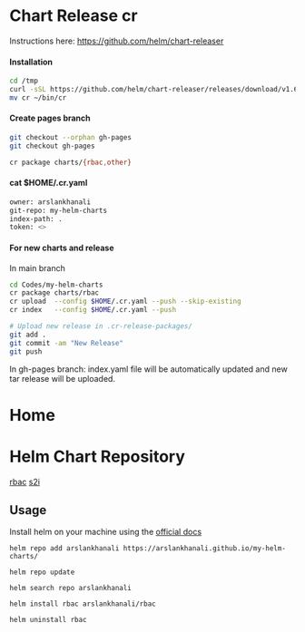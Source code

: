 # Chart Release cr
Instructions here: https://github.com/helm/chart-releaser

#### Installation
``` sh
cd /tmp
curl -sSL https://github.com/helm/chart-releaser/releases/download/v1.6.0/chart-releaser_1.6.0_darwin_amd64.tar.gz | tar xzf -
mv cr ~/bin/cr
```

#### Create pages branch
``` sh
git checkout --orphan gh-pages
git checkout gh-pages

cr package charts/{rbac,other}
```
#### cat $HOME/.cr.yaml
``` sh
owner: arslankhanali
git-repo: my-helm-charts
index-path: .
token: <>
```
#### For new charts and release
In main branch
``` sh
cd Codes/my-helm-charts
cr package charts/rbac
cr upload  --config $HOME/.cr.yaml --push --skip-existing
cr index   --config $HOME/.cr.yaml --push

# Upload new release in .cr-release-packages/
git add .
git commit -am "New Release"
git push
```
In gh-pages branch: index.yaml file will be automatically updated and new tar release will be uploaded.

# Home

# Helm Chart Repository

[rbac](https://github.com/arslankhanali/my-helm-charts/tree/main/charts/rbac)
[s2i](https://github.com/arslankhanali/my-helm-charts/tree/main/charts/s2i)

## Usage

Install helm on your machine using the [official docs](https://helm.sh/docs/intro/install/)

```shell
helm repo add arslankhanali https://arslankhanali.github.io/my-helm-charts/
```
```shell
helm repo update
```
```shell
helm search repo arslankhanali
```
```shell
helm install rbac arslankhanali/rbac
```

```shell
helm uninstall rbac
```